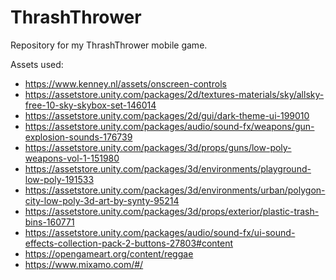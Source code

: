 # ThrashThrower
Repository for my ThrashThrower mobile game.



Assets used:
- https://www.kenney.nl/assets/onscreen-controls
- https://assetstore.unity.com/packages/2d/textures-materials/sky/allsky-free-10-sky-skybox-set-146014
- https://assetstore.unity.com/packages/2d/gui/dark-theme-ui-199010
- https://assetstore.unity.com/packages/audio/sound-fx/weapons/gun-explosion-sounds-176739
- https://assetstore.unity.com/packages/3d/props/guns/low-poly-weapons-vol-1-151980
- https://assetstore.unity.com/packages/3d/environments/playground-low-poly-191533
- https://assetstore.unity.com/packages/3d/environments/urban/polygon-city-low-poly-3d-art-by-synty-95214
- https://assetstore.unity.com/packages/3d/props/exterior/plastic-trash-bins-160771
- https://assetstore.unity.com/packages/audio/sound-fx/ui-sound-effects-collection-pack-2-buttons-27803#content
- https://opengameart.org/content/reggae
- https://www.mixamo.com/#/

